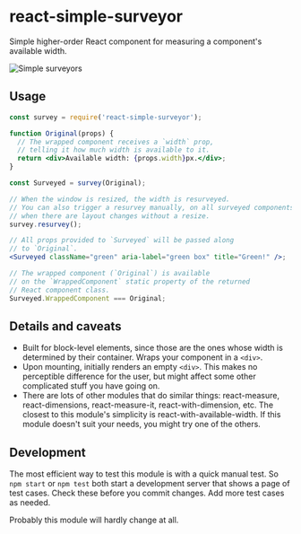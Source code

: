 # react-simple-surveyor

Simple higher-order React component for measuring a component's available width.

![Simple surveyors](https://nationalmap.gov/ustopo/images/old_survey_team.jpg)

## Usage

```jsx
const survey = require('react-simple-surveyor');

function Original(props) {
  // The wrapped component receives a `width` prop,
  // telling it how much width is available to it.
  return <div>Available width: {props.width}px.</div>;
}

const Surveyed = survey(Original);

// When the window is resized, the width is resurveyed.
// You can also trigger a resurvey manually, on all surveyed components,
// when there are layout changes without a resize.
survey.resurvey();

// All props provided to `Surveyed` will be passed along
// to `Original`.
<Surveyed className="green" aria-label="green box" title="Green!" />;

// The wrapped component (`Original`) is available
// on the `WrappedComponent` static property of the returned
// React component class.
Surveyed.WrappedComponent === Original;
```

## Details and caveats

- Built for block-level elements, since those are the ones whose width is determined by their container.
  Wraps your component in a `<div>`.
- Upon mounting, initially renders an empty `<div>`.
  This makes no perceptible difference for the user, but might affect some other complicated stuff you have going on.
- There are lots of other modules that do similar things: react-measure, react-dimensions, react-measure-it, react-with-dimension, etc. 
  The closest to this module's simplicity is react-with-available-width.
  If this module doesn't suit your needs, you might try one of the others.

## Development

The most efficient way to test this module is with a quick manual test.
So `npm start` or `npm test` both start a development server that shows a page of test cases.
Check these before you commit changes.
Add more test cases as needed.

Probably this module will hardly change at all.
